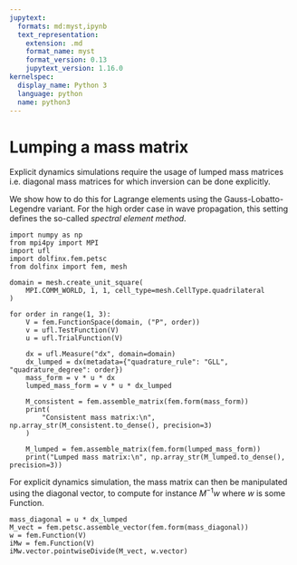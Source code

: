 ```yaml
---
jupytext:
  formats: md:myst,ipynb
  text_representation:
    extension: .md
    format_name: myst
    format_version: 0.13
    jupytext_version: 1.16.0
kernelspec:
  display_name: Python 3
  language: python
  name: python3
---
```


# Lumping a mass matrix

Explicit dynamics simulations require the usage of lumped mass matrices i.e. diagonal mass matrices for which inversion can be done explicitly.

We show how to do this for Lagrange elements using the Gauss-Lobatto-Legendre variant. For the high order case in wave propagation, this setting defines the so-called *spectral element method*.

```{code-cell} ipython3
import numpy as np
from mpi4py import MPI
import ufl
import dolfinx.fem.petsc
from dolfinx import fem, mesh

domain = mesh.create_unit_square(
    MPI.COMM_WORLD, 1, 1, cell_type=mesh.CellType.quadrilateral
)

for order in range(1, 3):
    V = fem.FunctionSpace(domain, ("P", order))
    v = ufl.TestFunction(V)
    u = ufl.TrialFunction(V)

    dx = ufl.Measure("dx", domain=domain)
    dx_lumped = dx(metadata={"quadrature_rule": "GLL", "quadrature_degree": order})
    mass_form = v * u * dx
    lumped_mass_form = v * u * dx_lumped

    M_consistent = fem.assemble_matrix(fem.form(mass_form))
    print(
        "Consistent mass matrix:\n", np.array_str(M_consistent.to_dense(), precision=3)
    )

    M_lumped = fem.assemble_matrix(fem.form(lumped_mass_form))
    print("Lumped mass matrix:\n", np.array_str(M_lumped.to_dense(), precision=3))
```

For explicit dynamics simulation, the mass matrix can then be manipulated using the diagonal vector, to compute for instance $M^{-1}w$ where $w$ is some Function.

```{code-cell} ipython3
mass_diagonal = u * dx_lumped
M_vect = fem.petsc.assemble_vector(fem.form(mass_diagonal))
w = fem.Function(V)
iMw = fem.Function(V)
iMw.vector.pointwiseDivide(M_vect, w.vector)
```
